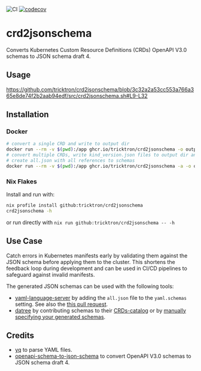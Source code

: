 ![CI](https://github.com/tricktron/crd2jsonschema/actions/workflows/main.yml/badge.svg)
[![codecov](https://codecov.io/gh/tricktron/crd2jsonschema/branch/main/graph/badge.svg?token=H2WRI0VUCQ)](https://codecov.io/gh/tricktron/crd2jsonschema)

# crd2jsonschema

Converts Kubernetes Custom Resource Definitions (CRDs) OpenAPI V3.0 schemas to JSON schema draft 4.

## Usage

https://github.com/tricktron/crd2jsonschema/blob/3c32a2a53cc553a766a365e8de74f2b2aab94edf/src/crd2jsonschema.sh#L9-L32

## Installation

### Docker

```bash
# convert a single CRD and write to output dir
docker run --rm -v $(pwd):/app ghcr.io/tricktron/crd2jsonschema -o output your-crd.yaml
# convert multiple CRDs, write kind_version.json files to output dir and
# create all.json with all references to schemas
docker run --rm -v $(pwd):/app ghcr.io/tricktron/crd2jsonschema -a -o output crds/*.crd.yml
```

### Nix Flakes

Install and run with:

```bash
nix profile install github:tricktron/crd2jsonschema
crd2jsonschema -h
```

or run directly with `nix run github:tricktron/crd2jsonschema -- -h`

## Use Case

Catch errors in Kubernetes manifests early by validating them against the JSON 
schema before applying them to the cluster. This shortens the feedback
loop during development and can be used in CI/CD pipelines to safeguard against
invalid manifests.

The generated JSON schemas can be used with the following tools:
- [yaml-language-server](https://github.com/redhat-developer/yaml-language-server)
by adding the `all.json` file to the `yaml.schemas` setting. See also the
[this pull request](https://github.com/redhat-developer/yaml-language-server/pull/841).
- [datree](https://github.com/datreeio/datree) by contributing schemas to their
[CRDs-catalog](https://github.com/datreeio/CRDs-catalog) or by 
[manually specifying your generated schemas](https://hub.datree.io/cli/schema-validation#crd-support).

## Credits

- [yq](https://github.com/mikefarah/yq) to parse YAML files.
- [openapi-schema-to-json-schema](https://github.com/openapi-contrib/openapi-schema-to-json-schema)
to convert OpenAPI V3.0 schemas to JSON schema draft 4.